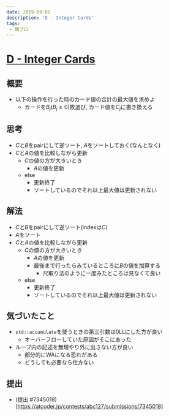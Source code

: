 ```yaml
---
date: 2019-09-05
description: 'D - Integer Cards'
tags:
 - 競プロ
---
```


# [D - Integer Cards](https://atcoder.jp/contests/abc127/tasks/abc127_d)

## 概要
 - 以下の操作を行った時のカード値の合計の最大値を求めよ
   - カードを$B_j(B_j \geq 0)$枚選び, カード値を$C_j$に書き換える
## 思考
 - $C$と$B$をpairにして逆ソート, $A$をソートしておく(なんとなく)
 - $C$と$A$の値を比較しながら更新
   - $C$の値の方が大きいとき
     - $A$の値を更新
   - else
     - 更新終了
     - ソートしているのでそれ以上最大値は更新されない

## 解法
 - $C$と$B$をpairにして逆ソート(indexは$C$)
 - $A$をソート  
 - $C$と$A$の値を比較しながら更新
   - $C$の値の方が大きいとき
     - $A$の値を更新
     - 最後まで行ったらみているところに$B$の値を加算する
       - 尺取り法のように一度みたところは見なくて良い
   - else
     - 更新終了
     - ソートしているのでそれ以上最大値は更新されない

## 気づいたこと
 - `std::accumulate`を使うときの第三引数は0LLにした方が良い
   - オーバーフローしていた原因がそこにあった
 - ループ内の記述を無理やり外に出さない方が良い
   - 部分的にWAになる恐れがある
   - どうしても必要なら仕方ない

## 提出
 - (提出 #7345018)[https://atcoder.jp/contests/abc127/submissions/7345018]